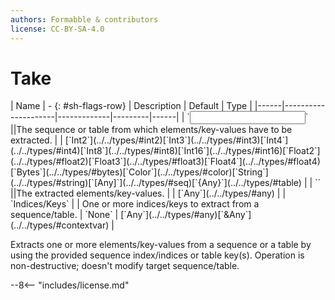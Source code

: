 ```yaml
---
authors: Formabble & contributors
license: CC-BY-SA-4.0
---
```



# Take

<div class="sh-parameters" markdown="1">
| Name | - {: #sh-flags-row} | Description | Default | Type |
|------|---------------------|-------------|---------|------|
| `<input>` ||The sequence or table from which elements/key-values have to be extracted. | | [`Int2`](../../types/#int2)[`Int3`](../../types/#int3)[`Int4`](../../types/#int4)[`Int8`](../../types/#int8)[`Int16`](../../types/#int16)[`Float2`](../../types/#float2)[`Float3`](../../types/#float3)[`Float4`](../../types/#float4)[`Bytes`](../../types/#bytes)[`Color`](../../types/#color)[`String`](../../types/#string)[`[Any]`](../../types/#seq)[`{Any}`](../../types/#table) |
| `<output>` ||The extracted elements/key-values. | | [`Any`](../../types/#any) |
| `Indices/Keys` |  | One or more indices/keys to extract from a sequence/table. | `None` | [`Any`](../../types/#any)[`&Any`](../../types/#contextvar) |

</div>

Extracts one or more elements/key-values from a sequence or a table by using the provided sequence index/indices or table key(s). Operation is non-destructive; doesn't modify target sequence/table.

--8<-- "includes/license.md"

